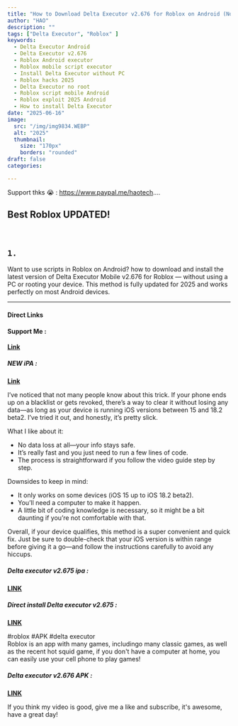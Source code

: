 ```yaml
---
title: "How to Download Delta Executor v2.676 for Roblox on Android (No PC, No Root) | 2025 Update"
author: "HAO"
description: ""
tags: ["Delta Executor", "Roblox" ]
keywords:
  - Delta Executor Android
  - Delta Executor v2.676
  - Roblox Android executor
  - Roblox mobile script executor
  - Install Delta Executor without PC
  - Roblox hacks 2025
  - Delta Executor no root
  - Roblox script mobile Android
  - Roblox exploit 2025 Android
  - How to install Delta Executor
date: "2025-06-16"
image:
  src: "/img/img9834.WEBP"
  alt: "2025"
  thumbnail:
    size: "170px"
    borders: "rounded"
draft: false
categories:

---
```


Support thks 😭 : https://www.paypal.me/haotech....
<!--more-->

## **Best Roblox UPDATED!**

<br>

## **<font style="background:  ">`1.`</font>** 

Want to use scripts in Roblox on Android? how to download and install the latest version of Delta Executor Mobile v2.676 for Roblox — without using a PC or rooting your device. This method is fully updated for 2025 and works perfectly on most Android devices.

---

#### **Direct Links**

#### **<font style="background: "> Support Me :</font>** 
**[Link](https://www.paypal.me/haotech)**

##### **<font style="background: "> NEW iPA : </font>** 
**[Link](https://www.patreon.com/hao8?utm_medium=unknown&utm_source=join_link&utm_campaign=creatorshare_creator&utm_content=copyLink)**

I’ve noticed that not many people know about this trick. If your phone ends up on a blacklist or gets revoked, there’s a way to clear it without losing any data—as long as your device is running iOS versions between 15 and 18.2 beta2. I’ve tried it out, and honestly, it’s pretty slick.

What I like about it:

- No data loss at all—your info stays safe.
- It’s really fast and you just need to run a few lines of code.
- The process is straightforward if you follow the video guide step by step.

Downsides to keep in mind:

- It only works on some devices (iOS 15 up to iOS 18.2 beta2).
- You’ll need a computer to make it happen.
- A little bit of coding knowledge is necessary, so it might be a bit daunting if you’re not comfortable with that.

Overall, if your device qualifies, this method is a super convenient and quick fix. Just be sure to double-check that your iOS version is within range before giving it a go—and follow the instructions carefully to avoid any hiccups.

##### **<font style="background:  ">Delta executor v2.675 ipa :</font>** 
**[LINK](https://haee.dpdns.org/post/roblox250610/)**

##### **<font style="background:  ">Direct install Delta executor v2.675 :</font>** 
**[LINK](https://haee.dpdns.org/post/roblox250612/)**

#roblox #APK #delta executor  
Roblox is an app with many games, includingo many classic games, as well as the recent hot squid game, if you don't have a computer at home, you can easily use your cell phone to play games!

##### **<font style="background:  ">Delta executor v2.676 APK :</font>** 
**[LINK](https://www.mediafire.com/file/5snuigmlcxhma3q/Delta-2.676.531.apk/file)**

If you think my video is good, give me a like and subscribe, it's awesome, have a great day!


